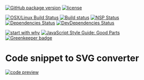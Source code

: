 [![GitHub package version](https://img.shields.io/github/package-json/v/basics/code-snippet-to-svg.svg)](https://github.com/basics/code-snippet-to-svg)
[![license](https://img.shields.io/github/license/basics/code-snippet-to-svg.svg)](https://github.com/basics/code-snippet-to-svg)

[![OSX/Linux Build Status](https://travis-ci.org/basics/code-snippet-to-svg.svg?branch=master)](https://travis-ci.org/basics/code-snippet-to-svg)
[![Build status](https://ci.appveyor.com/api/projects/status/jrxx8092yxd8d07b?svg=true)](https://ci.appveyor.com/project/StephanGerbeth/code-snippet-to-svg)
[![NSP Status](https://nodesecurity.io/orgs/basics/projects/d5bb0c4d-6232-4370-9886-571c516cd985/badge)](https://nodesecurity.io/orgs/basics/projects/d5bb0c4d-6232-4370-9886-571c516cd985)
[![Dependencies Status](https://david-dm.org/basics/code-snippet-to-svg/status.svg)](https://david-dm.org/basics/code-snippet-to-svg)
[![DevDependencies Status](https://david-dm.org/basics/code-snippet-to-svg/dev-status.svg)](https://david-dm.org/basics/code-snippet-to-svg?type=dev)

[![start with why](https://img.shields.io/badge/start%20with-why%3F-brightgreen.svg?style=flat)](http://www.ted.com/talks/simon_sinek_how_great_leaders_inspire_action)
[![JavaScript Style Guide: Good Parts](https://img.shields.io/badge/code%20style-goodparts-brightgreen.svg?style=flat)](https://github.com/dwyl/goodparts "JavaScript The Good Parts") [![Greenkeeper badge](https://badges.greenkeeper.io/basics/code-snippet-to-svg.svg)](https://greenkeeper.io/)

# Code snippet to SVG converter

[![code preview](https://us-central1-code-snippet-to-svg.cloudfunctions.net/default/GrabarzUndPartner/gp-vue-boilerplate/blob/master/src/components/molecules/LinkList.vue?range=1-33)](https://github.com/GrabarzUndPartner/gp-vue-boilerplate/blob/master/src/components/molecules/LinkList.vue#L1-L33)
